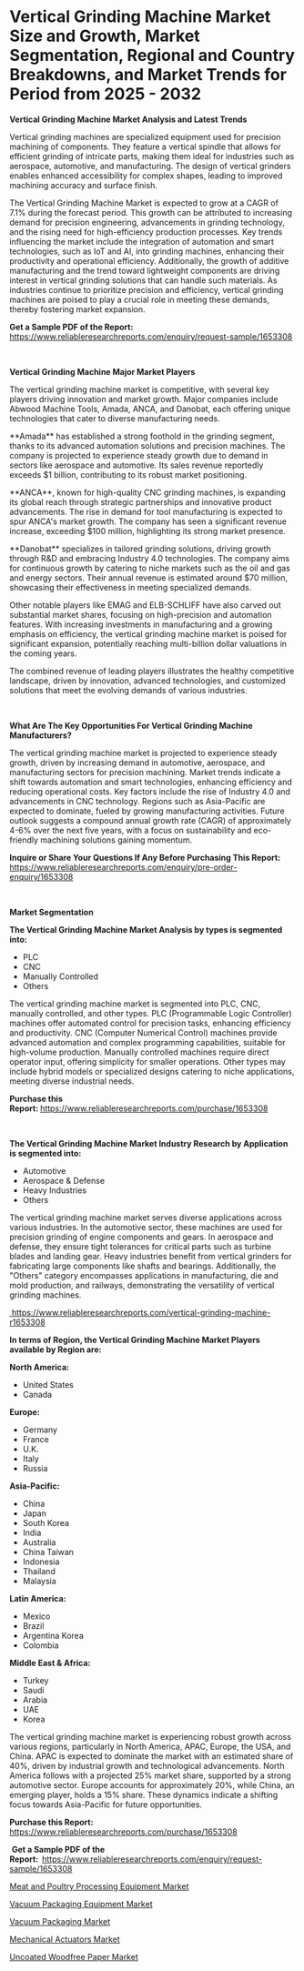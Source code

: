 <p><h1>Vertical Grinding Machine Market Size and Growth, Market Segmentation, Regional and Country Breakdowns, and Market Trends for Period from 2025 -  2032</h1></p><p><strong>Vertical Grinding Machine Market Analysis and Latest Trends</strong></p>
<p><p>Vertical grinding machines are specialized equipment used for precision machining of components. They feature a vertical spindle that allows for efficient grinding of intricate parts, making them ideal for industries such as aerospace, automotive, and manufacturing. The design of vertical grinders enables enhanced accessibility for complex shapes, leading to improved machining accuracy and surface finish.</p><p>The Vertical Grinding Machine Market is expected to grow at a CAGR of 7.1% during the forecast period. This growth can be attributed to increasing demand for precision engineering, advancements in grinding technology, and the rising need for high-efficiency production processes. Key trends influencing the market include the integration of automation and smart technologies, such as IoT and AI, into grinding machines, enhancing their productivity and operational efficiency. Additionally, the growth of additive manufacturing and the trend toward lightweight components are driving interest in vertical grinding solutions that can handle such materials. As industries continue to prioritize precision and efficiency, vertical grinding machines are poised to play a crucial role in meeting these demands, thereby fostering market expansion.</p></p>
<p><strong>Get a Sample PDF of the Report:&nbsp;</strong> <a href="https://www.reliableresearchreports.com/enquiry/request-sample/1653308?utm_campaign=37&utm_medium=2&utm_source=Github&utm_content=ia&utm_term=05032025&utm_id=vertical-grinding-machine">https://www.reliableresearchreports.com/enquiry/request-sample/1653308</a></p>
<p>&nbsp;</p>
<p><strong>Vertical Grinding Machine Major Market Players</strong></p>
<p><p>The vertical grinding machine market is competitive, with several key players driving innovation and market growth. Major companies include Abwood Machine Tools, Amada, ANCA, and Danobat, each offering unique technologies that cater to diverse manufacturing needs.</p><p>**Amada** has established a strong foothold in the grinding segment, thanks to its advanced automation solutions and precision machines. The company is projected to experience steady growth due to demand in sectors like aerospace and automotive. Its sales revenue reportedly exceeds $1 billion, contributing to its robust market positioning.</p><p>**ANCA**, known for high-quality CNC grinding machines, is expanding its global reach through strategic partnerships and innovative product advancements. The rise in demand for tool manufacturing is expected to spur ANCA's market growth. The company has seen a significant revenue increase, exceeding $100 million, highlighting its strong market presence.</p><p>**Danobat** specializes in tailored grinding solutions, driving growth through R&D and embracing Industry 4.0 technologies. The company aims for continuous growth by catering to niche markets such as the oil and gas and energy sectors. Their annual revenue is estimated around $70 million, showcasing their effectiveness in meeting specialized demands.</p><p>Other notable players like EMAG and ELB-SCHLIFF have also carved out substantial market shares, focusing on high-precision and automation features. With increasing investments in manufacturing and a growing emphasis on efficiency, the vertical grinding machine market is poised for significant expansion, potentially reaching multi-billion dollar valuations in the coming years.</p><p>The combined revenue of leading players illustrates the healthy competitive landscape, driven by innovation, advanced technologies, and customized solutions that meet the evolving demands of various industries.</p></p>
<p>&nbsp;</p>
<p><strong>What Are The Key Opportunities For Vertical Grinding Machine Manufacturers?</strong></p>
<p><p>The vertical grinding machine market is projected to experience steady growth, driven by increasing demand in automotive, aerospace, and manufacturing sectors for precision machining. Market trends indicate a shift towards automation and smart technologies, enhancing efficiency and reducing operational costs. Key factors include the rise of Industry 4.0 and advancements in CNC technology. Regions such as Asia-Pacific are expected to dominate, fueled by growing manufacturing activities. Future outlook suggests a compound annual growth rate (CAGR) of approximately 4-6% over the next five years, with a focus on sustainability and eco-friendly machining solutions gaining momentum.</p></p>
<p><strong>Inquire or Share Your Questions If Any Before Purchasing This Report:</strong> <a href="https://www.reliableresearchreports.com/enquiry/pre-order-enquiry/1653308?utm_campaign=37&utm_medium=2&utm_source=Github&utm_content=ia&utm_term=05032025&utm_id=vertical-grinding-machine">https://www.reliableresearchreports.com/enquiry/pre-order-enquiry/1653308</a></p>
<p>&nbsp;</p>
<p><strong>Market Segmentation</strong></p>
<p><strong>The Vertical Grinding Machine Market Analysis by types is segmented into:</strong></p>
<p><ul><li>PLC</li><li>CNC</li><li>Manually Controlled</li><li>Others</li></ul></p>
<p><p>The vertical grinding machine market is segmented into PLC, CNC, manually controlled, and other types. PLC (Programmable Logic Controller) machines offer automated control for precision tasks, enhancing efficiency and productivity. CNC (Computer Numerical Control) machines provide advanced automation and complex programming capabilities, suitable for high-volume production. Manually controlled machines require direct operator input, offering simplicity for smaller operations. Other types may include hybrid models or specialized designs catering to niche applications, meeting diverse industrial needs.</p></p>
<p><strong>Purchase this Report:&nbsp;</strong><a href="https://www.reliableresearchreports.com/purchase/1653308?utm_campaign=37&utm_medium=2&utm_source=Github&utm_content=ia&utm_term=05032025&utm_id=vertical-grinding-machine">https://www.reliableresearchreports.com/purchase/1653308</a></p>
<p>&nbsp;</p>
<p><strong>The Vertical Grinding Machine Market Industry Research by Application is segmented into:</strong></p>
<p><ul><li>Automotive</li><li>Aerospace & Defense</li><li>Heavy Industries</li><li>Others</li></ul></p>
<p><p>The vertical grinding machine market serves diverse applications across various industries. In the automotive sector, these machines are used for precision grinding of engine components and gears. In aerospace and defense, they ensure tight tolerances for critical parts such as turbine blades and landing gear. Heavy industries benefit from vertical grinders for fabricating large components like shafts and bearings. Additionally, the "Others" category encompasses applications in manufacturing, die and mold production, and railways, demonstrating the versatility of vertical grinding machines.</p></p>
<p><a href="https://www.reliableresearchreports.com/vertical-grinding-machine-r1653308?utm_campaign=37&utm_medium=2&utm_source=Github&utm_content=ia&utm_term=05032025&utm_id=vertical-grinding-machine">&nbsp;https://www.reliableresearchreports.com/vertical-grinding-machine-r1653308</a></p>
<p><strong>In terms of Region, the Vertical Grinding Machine Market Players available by Region are:</strong></p>
<p>
    <p> <strong> North America: </strong>
        <ul>
            <li>United States</li>
            <li>Canada</li>
        </ul>
        </p> 
    <p> <strong> Europe: </strong>
        <ul>
            <li>Germany</li>
            <li>France</li>
            <li>U.K.</li>
            <li>Italy</li>
            <li>Russia</li>
        </ul>
        </p> 
    <p> <strong> Asia-Pacific: </strong>
        <ul>
            <li>China</li>
            <li>Japan</li>
            <li>South Korea</li>
            <li>India</li>
            <li>Australia</li>
            <li>China Taiwan</li>
            <li>Indonesia</li>
            <li>Thailand</li>
            <li>Malaysia</li>
        </ul>
        </p> 
    <p> <strong> Latin America: </strong>
        <ul>
            <li>Mexico</li>
            <li>Brazil</li>
            <li>Argentina Korea</li>
            <li>Colombia</li>
        </ul>
        </p> 
    <p> <strong> Middle East & Africa: </strong>
        <ul>
            <li>Turkey</li>
            <li>Saudi</li>
            <li>Arabia</li>
            <li>UAE</li>
            <li>Korea</li>
        </ul>
    </p>
    </p>
<p><p>The vertical grinding machine market is experiencing robust growth across various regions, particularly in North America, APAC, Europe, the USA, and China. APAC is expected to dominate the market with an estimated share of 40%, driven by industrial growth and technological advancements. North America follows with a projected 25% market share, supported by a strong automotive sector. Europe accounts for approximately 20%, while China, an emerging player, holds a 15% share. These dynamics indicate a shifting focus towards Asia-Pacific for future opportunities.</p></p>
<p><strong>Purchase this Report: </strong><a href="https://www.reliableresearchreports.com/purchase/1653308?utm_campaign=37&utm_medium=2&utm_source=Github&utm_content=ia&utm_term=05032025&utm_id=vertical-grinding-machine">https://www.reliableresearchreports.com/purchase/1653308</a></p>
<p>&nbsp;<strong>Get a Sample PDF of the Report:&nbsp;&nbsp;</strong><a href="https://www.reliableresearchreports.com/enquiry/request-sample/1653308?utm_campaign=37&utm_medium=2&utm_source=Github&utm_content=ia&utm_term=05032025&utm_id=vertical-grinding-machine">https://www.reliableresearchreports.com/enquiry/request-sample/1653308</a></p>
<p><strong></strong></p>
<p><p><a href="https://github.com/shamyzinniwl/Market-Research-Report-List-1/blob/main/meat-and-poultry-processing-equipment-market.md?utm_campaign=37&utm_medium=2&utm_source=Github&utm_content=ia&utm_term=05032025&utm_id=vertical-grinding-machine">Meat and Poultry Processing Equipment Market</a></p><p><a href="https://github.com/boudykodumi/Market-Research-Report-List-1/blob/main/vacuum-packaging-equipment-market.md?utm_campaign=37&utm_medium=2&utm_source=Github&utm_content=ia&utm_term=05032025&utm_id=vertical-grinding-machine">Vacuum Packaging Equipment Market</a></p><p><a href="https://github.com/vsiljgestel/Market-Research-Report-List-1/blob/main/vacuum-packaging-market.md?utm_campaign=37&utm_medium=2&utm_source=Github&utm_content=ia&utm_term=05032025&utm_id=vertical-grinding-machine">Vacuum Packaging Market</a></p><p><a href="https://github.com/kalsirollija/Market-Research-Report-List-1/blob/main/mechanical-actuators-market.md?utm_campaign=37&utm_medium=2&utm_source=Github&utm_content=ia&utm_term=05032025&utm_id=vertical-grinding-machine">Mechanical Actuators Market</a></p><p><a href="https://github.com/belhejmawoue/Market-Research-Report-List-1/blob/main/uncoated-woodfree-paper-market.md?utm_campaign=37&utm_medium=2&utm_source=Github&utm_content=ia&utm_term=05032025&utm_id=vertical-grinding-machine">Uncoated Woodfree Paper Market</a></p></p>